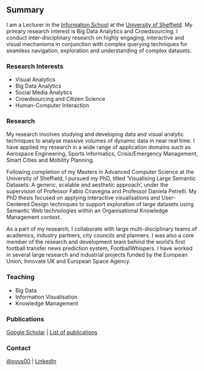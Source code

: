 ## Summary

I am a Lecturer in the [Information School](https://www.sheffield.ac.uk/is) at the [University of Sheffield](http://sheffield.ac.uk). My primary research interest is Big Data Analytics and Crowdsourcing. I conduct inter-disciplinary research on highly engaging, interactive and visual mechanisms in conjunction with complex querying techniques for seamless navigation, exploration and understanding of complex datasets.

### Research Interests

* Visual Analytics
* Big Data Analytics
* Social Media Analytics
* Crowdsourcing and Citizen Science
* Human-Computer Interaction

### Research 

My research involves studying and developing data and visual analytic techniques to analyse massive volumes of dynamic data in near real time. I have applied my research in a wide range of application domains such as Aerospace Engineering, Sports Informatics, Crisis/Emergency Management, Smart Cities and Mobility Planning. 

Following completion of my Masters in Advanced Computer Science at the University of Sheffield, I pursued my PhD, titled ‘Visualising Large Semantic Datasets: A generic, scalable and aesthetic approach’, under the supervision of Professor Fabio Ciravegna and Professor Daniela Petrelli. My PhD thesis focused on applying interactive visualisations and User-Centered Design techniques to support exploration of large datasets using Semantic Web technologies within an Organisational Knowledge Management context. 

As a part of my research, I collaborate with large multi-disciplinary teams of academics, industry partners, city councils and planners. I was also a core member of the research and development team behind the world’s first football transfer news prediction system, FootballWhispers. I have worked in several large research and industrial projects funded by the European Union, Innovate UK and European Space Agency.

### Teaching

* Big Data 
* Information Visualisation
* Knowledge Management

### Publications
[Google Scholar](https://scholar.google.com/citations?user=q2zePtUAAAAJ) | [List of publications](https://ovus00.github.io/publications)


### Contact

[@ovus00](https://twitter.com/ovus00) | [LinkedIn](www.linkedin.com/in/suvodeep)

